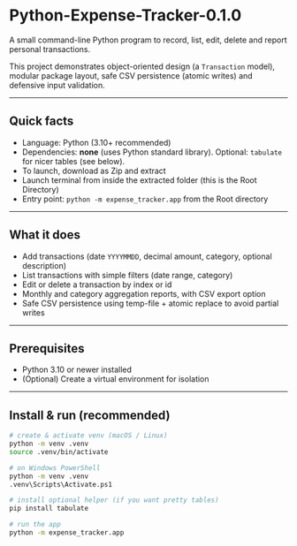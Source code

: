 # Python-Expense-Tracker-0.1.0
A small command-line Python program to record, list, edit, delete and report personal transactions.

This project demonstrates object-oriented design (a `Transaction` model), modular package layout, safe CSV persistence (atomic writes) and defensive input validation.

---

## Quick facts
- Language: Python (3.10+ recommended)
- Dependencies: **none** (uses Python standard library). Optional: `tabulate` for nicer tables (see below).
- To launch, download as Zip and extract
- Launch terminal from inside the extracted folder (this is the Root Directory)
- Entry point: `python -m expense_tracker.app` from the Root directory

---

## What it does
- Add transactions (date `YYYYMMDD`, decimal amount, category, optional description)
- List transactions with simple filters (date range, category)
- Edit or delete a transaction by index or id
- Monthly and category aggregation reports, with CSV export option
- Safe CSV persistence using temp-file + atomic replace to avoid partial writes

---

## Prerequisites
- Python 3.10 or newer installed
- (Optional) Create a virtual environment for isolation

---

## Install & run (recommended)
```bash
# create & activate venv (macOS / Linux)
python -m venv .venv
source .venv/bin/activate

# on Windows PowerShell
python -m venv .venv
.venv\Scripts\Activate.ps1

# install optional helper (if you want pretty tables)
pip install tabulate

# run the app
python -m expense_tracker.app
